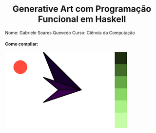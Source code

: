 <h1 align="center"> Generative Art com Programação Funcional em Haskell</h1>
Nome: Gabriele Soares Quevedo
Curso: Ciência da Computação
<h4> Como compilar: </h4>

<img src="/t1.svg" width="400" heigth="500"/> 
 
